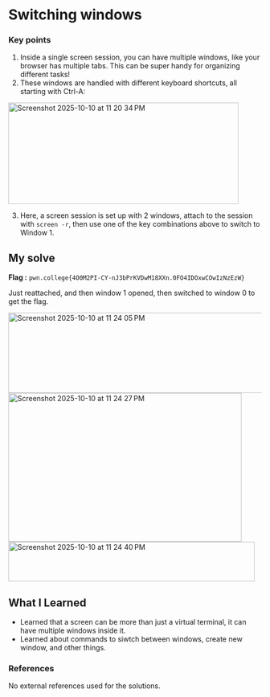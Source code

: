 # Switching windows 
### Key points
1. Inside a single screen session, you can have multiple windows, like your browser has multiple tabs. This can be super handy for organizing different tasks!
2. These windows are handled with different keyboard shortcuts, all starting with Ctrl-A:

 <img width="458" height="202" alt="Screenshot 2025-10-10 at 11 20 34 PM" src="https://github.com/user-attachments/assets/6e956912-38db-4ece-96d4-d186523425df" />

3. Here, a screen session is set up with 2 windows, attach to the session with `screen -r`, then use one of the key combinations above to switch to Window 1.

## My solve
**Flag :** `pwn.college{4O0M2PI-CY-nJ3bPrKVDwM18XXn.0FO4IDOxwCOwIzNzEzW}`

Just reattached, and then window 1 opened, then switched to window 0 to get the flag.

<img width="599" height="160" alt="Screenshot 2025-10-10 at 11 24 05 PM" src="https://github.com/user-attachments/assets/a59c5b04-ca1b-4fb7-a643-73e90b2c9f9d" />

<img width="464" height="296" alt="Screenshot 2025-10-10 at 11 24 27 PM" src="https://github.com/user-attachments/assets/b2fcb9cb-058f-446e-906d-adf3c87650b3" />

<img width="490" height="79" alt="Screenshot 2025-10-10 at 11 24 40 PM" src="https://github.com/user-attachments/assets/6939f138-f413-4bc1-9748-1be9d5146331" />

## What I Learned
- Learned that a screen can be more than just a virtual terminal, it can have multiple windows inside it.
- Learned about commands to siwtch between windows, create new window, and other things.

### References
No external references used for the solutions.
